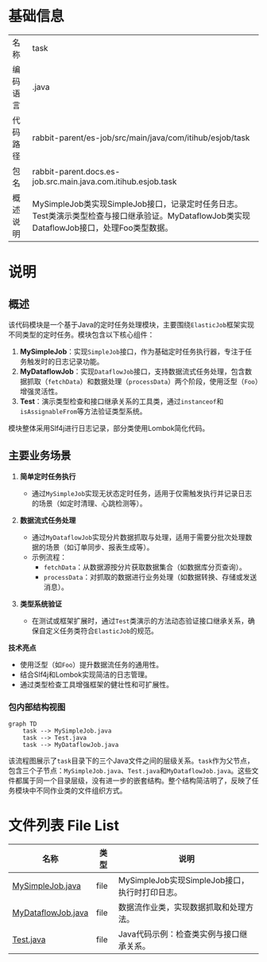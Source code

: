 # 基础信息

|      |      |
|------|------|
| 名称 | task |
| 编码语言 | .java |
| 代码路径 | rabbit-parent/es-job/src/main/java/com/itihub/esjob/task |
| 包名 | rabbit-parent.docs.es-job.src.main.java.com.itihub.esjob.task |
| 概述说明 | MySimpleJob类实现SimpleJob接口，记录定时任务日志。Test类演示类型检查与接口继承验证。MyDataflowJob类实现DataflowJob接口，处理Foo类型数据。 |

# 说明

## 概述  
该代码模块是一个基于Java的定时任务处理模块，主要围绕`ElasticJob`框架实现不同类型的定时任务。模块包含以下核心组件：  

1. **MySimpleJob**：实现`SimpleJob`接口，作为基础定时任务执行器，专注于任务触发时的日志记录功能。  
2. **MyDataflowJob**：实现`DataflowJob`接口，支持数据流式任务处理，包含数据抓取（`fetchData`）和数据处理（`processData`）两个阶段，使用泛型（`Foo`）增强灵活性。  
3. **Test**：演示类型检查和接口继承关系的工具类，通过`instanceof`和`isAssignableFrom`等方法验证类型系统。  

模块整体采用Slf4j进行日志记录，部分类使用Lombok简化代码。  

## 主要业务场景  
1. **简单定时任务执行**  
   - 通过`MySimpleJob`实现无状态定时任务，适用于仅需触发执行并记录日志的场景（如定时清理、心跳检测等）。  

2. **数据流式任务处理**  
   - 通过`MyDataflowJob`实现分片数据抓取与处理，适用于需要分批次处理数据的场景（如订单同步、报表生成等）。  
   - 示例流程：  
     - `fetchData`：从数据源按分片获取数据集合（如数据库分页查询）。  
     - `processData`：对抓取的数据进行业务处理（如数据转换、存储或发送消息）。  

3. **类型系统验证**  
   - 在测试或框架扩展时，通过`Test`类演示的方法动态验证接口继承关系，确保自定义任务类符合`ElasticJob`的规范。  

**技术亮点**  
- 使用泛型（如`Foo`）提升数据流任务的通用性。  
- 结合Slf4j和Lombok实现简洁的日志管理。  
- 通过类型检查工具增强框架的健壮性和可扩展性。


### 包内部结构视图

```mermaid
graph TD
    task --> MySimpleJob.java
    task --> Test.java
    task --> MyDataflowJob.java
```

该流程图展示了`task`目录下的三个Java文件之间的层级关系。`task`作为父节点，包含三个子节点：`MySimpleJob.java`、`Test.java`和`MyDataflowJob.java`。这些文件都属于同一个目录层级，没有进一步的嵌套结构。整个结构简洁明了，反映了任务模块中不同作业类的文件组织方式。

# 文件列表 File List

| 名称   | 类型  | 说明 |
|-------|------|-------------|
| [MySimpleJob.java](MySimpleJob.md) | file | MySimpleJob实现SimpleJob接口，执行时打印日志。 |
| [MyDataflowJob.java](MyDataflowJob.md) | file | 数据流作业类，实现数据抓取和处理方法。 |
| [Test.java](Test.md) | file | Java代码示例：检查类实例与接口继承关系。 |


